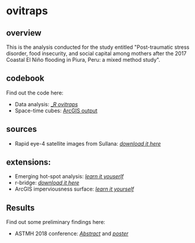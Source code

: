 # ovitraps
## overview
This is the analysis conducted for the study entitled "Post-traumatic stress disorder, food insecurity, and social capital among mothers after the 2017 Coastal El Niño flooding in Piura, Peru: a mixed method study".

## codebook
Find out the code here:
- Data analysis: [__R ovitraps_](https://github.com/culquichicon/ovitraps/blob/master/_R%20ovitraps.Rproj)
- Space-time cubes: [ArcGIS output](https://github.com/culquichicon/ovitraps/blob/master/sullana1719_stchxnt300.nc)

## sources
- Rapid eye-4 satellite images from Sullana: [_download it here_](https://mega.nz/#F!OhABzYBJ!MtHfC09JZl7IvaC1wPTkkA)

## extensions: 
- Emerging hot-spot analysis: [_learn it youserlf_](https://pro.arcgis.com/en/pro-app/tool-reference/space-time-pattern-mining/emerginghotspots.htm)
- r-bridge: [_download it here_](https://github.com/R-ArcGIS/r-bridge)
- ArcGIS imperviousness surface: [_learn it yourself_](https://learn.arcgis.com/en/projects/calculate-impervious-surfaces-from-spectral-imagery/)

## Results
Find out some preliminary findings here:
- ASTMH 2018 conference: [_Abstract_](https://www.astmh.org/ASTMH/media/Documents/2018-Abstract-Book-FINAL-11-13.pdf) and [_poster_](https://mega.nz/#!ulQTTCgB!mDF6ZHjAjtlQgPG7WgPBRCoX8vddifi0_k0Zx0UCvIo)
